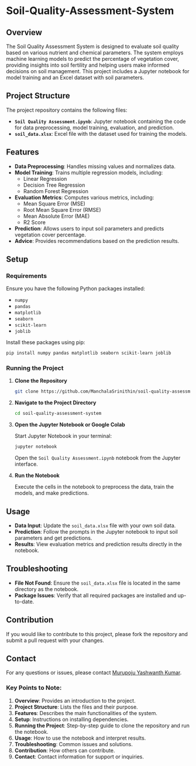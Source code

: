 # Soil-Quality-Assessment-System

## Overview

The Soil Quality Assessment System is designed to evaluate soil quality based on various nutrient and chemical parameters. The system employs machine learning models to predict the percentage of vegetation cover, providing insights into soil fertility and helping users make informed decisions on soil management. This project includes a Jupyter notebook for model training and an Excel dataset with soil parameters.

## Project Structure

The project repository contains the following files:

- **`Soil Quality Assessment.ipynb`**: Jupyter notebook containing the code for data preprocessing, model training, evaluation, and prediction.
- **`soil_data.xlsx`**: Excel file with the dataset used for training the models.

## Features

- **Data Preprocessing**: Handles missing values and normalizes data.
- **Model Training**: Trains multiple regression models, including:
  - Linear Regression
  - Decision Tree Regression
  - Random Forest Regression
- **Evaluation Metrics**: Computes various metrics, including:
  - Mean Square Error (MSE)
  - Root Mean Square Error (RMSE)
  - Mean Absolute Error (MAE)
  - R2 Score
- **Prediction**: Allows users to input soil parameters and predicts vegetation cover percentage.
- **Advice**: Provides recommendations based on the prediction results.

## Setup

### Requirements

Ensure you have the following Python packages installed:

- `numpy`
- `pandas`
- `matplotlib`
- `seaborn`
- `scikit-learn`
- `joblib`

Install these packages using pip:

```bash
pip install numpy pandas matplotlib seaborn scikit-learn joblib
```


### Running the Project

1. **Clone the Repository**

   ```bash
   git clone https://github.com/ManchalaSrinithin/soil-quality-assessment-system.git
   ```

2. **Navigate to the Project Directory**

   ```bash
   cd soil-quality-assessment-system
   ```

3. **Open the Jupyter Notebook or Google Colab**

   Start Jupyter Notebook in your terminal:

   ```bash
   jupyter notebook
   ```

   Open the `Soil Quality Assessment.ipynb` notebook from the Jupyter interface.

4. **Run the Notebook**

   Execute the cells in the notebook to preprocess the data, train the models, and make predictions.

## Usage

- **Data Input**: Update the `soil_data.xlsx` file with your own soil data.
- **Prediction**: Follow the prompts in the Jupyter notebook to input soil parameters and get predictions.
- **Results**: View evaluation metrics and prediction results directly in the notebook.

## Troubleshooting

- **File Not Found**: Ensure the `soil_data.xlsx` file is located in the same directory as the notebook.
- **Package Issues**: Verify that all required packages are installed and up-to-date.

## Contribution

If you would like to contribute to this project, please fork the repository and submit a pull request with your changes.


## Contact

For any questions or issues, please contact [Murupoju Yashwanth Kumar](mailto:murupojuyashwanth@gmail.com).


### Key Points to Note:

1. **Overview**: Provides an introduction to the project.
2. **Project Structure**: Lists the files and their purpose.
3. **Features**: Describes the main functionalities of the system.
4. **Setup**: Instructions on installing dependencies.
5. **Running the Project**: Step-by-step guide to clone the repository and run the notebook.
6. **Usage**: How to use the notebook and interpret results.
7. **Troubleshooting**: Common issues and solutions.
8. **Contribution**: How others can contribute.
9. **Contact**: Contact information for support or inquiries.



